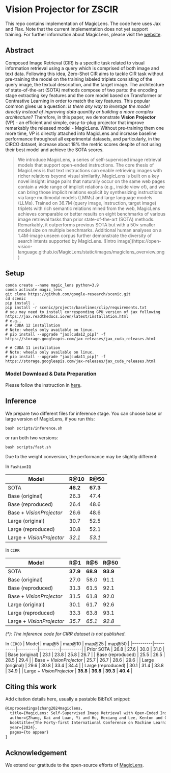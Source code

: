 # Vision Projector for ZSCIR

This repo contains implementation of MagicLens. The code here uses Jax and Flax.
Note that the current implementation does not yet support training.
For further information about MagicLens, please visit the [website](https://open-vision-language.github.io/MagicLens/).

## Abstract

Composed Image Retrieval (CIR) is a specific task related to visual information retrieval using a query which is comprised of both image and text data. Following this idea, Zero-Shot CIR aims to tackle CIR task without pre-training the model on the training labeled triplets consisting of the query image, the textual description, and the target image. The architecture of state-of-the-art (SOTA) methods compose of two parts: the encoding stage extracting key features and the core model based on Transformer or Contrastive Learning in order to match the key features. This popular common gives us a question: _Is there any way to leverage the model directly instead of improving data quantity or building a more complex architecture?_ Therefore, in this paper, we demonstrate **Vision Projector** (VP) - an efficient and simple, easy-to-plug projector that improve remarkably the released model - MagicLens. Without pre-training them one more time, VP is directly attached into MagicLens and increase baseline performance throughout all experimental datasets, and particularly, in the CIRCO dataset, increase about 18\% the metric scores despite of not using their best model and achieve the SOTA scores.

<blockquote>
We introduce MagicLens, a series of self-supervised image retrieval models that support
open-ended instructions. The core thesis of MagicLens is that text
instructions can enable retrieving images with
richer relations beyond visual similarity. MagicLens is built on a
key novel insight: image pairs that naturally occur
on the same web pages contain a wide range of implicit relations (e.g., inside view of), and we
can bring those implicit relations explicit by synthesizing instructions via large multimodal models (LMMs) and large language models (LLMs).
Trained on 36.7M (query image, instruction, target image) triplets with rich semantic relations
mined from the web, MagicLens achieves comparable or better results on eight benchmarks of
various image retrieval tasks than prior state-of-the-art (SOTA) methods. Remarkably, it outperforms previous SOTA but with a 50× smaller
model size on multiple benchmarks. Additional
human analyses on a 1.4M-image unseen corpus
further demonstrate the diversity of search intents
supported by MagicLens.
![Intro image](https://open-vision-language.github.io/MagicLens/static/images/magiclens_overview.png)
</blockquote>

## Setup
```
conda create --name magic_lens python=3.9
conda activate magic_lens
git clone https://github.com/google-research/scenic.git
cd scenic
pip install .
pip install -r scenic/projects/baselines/clip/requirements.txt
# you may need to install corresponding GPU version of jax following https://jax.readthedocs.io/en/latest/installation.html
# e.g.,
# # CUDA 12 installation
# Note: wheels only available on linux.
# pip install --upgrade "jax[cuda12_pip]" -f https://storage.googleapis.com/jax-releases/jax_cuda_releases.html

# # CUDA 11 installation
# Note: wheels only available on linux.
# pip install --upgrade "jax[cuda11_pip]" -f https://storage.googleapis.com/jax-releases/jax_cuda_releases.html
```

### Model Download & Data Preparation
Please follow the instruction in [here](https://github.com/google-deepmind/magiclens/blob/main/data/README.md).

## Inference
We prepare two different files for inference stage. You can choose base or large version of MagicLens, if you run this:
```
bash scripts/inference.sh
```
or run both two versions:   
```
bash scripts/fast.sh
```

Due to the weight conversion, the performance may be slightly different:

In `FashionIQ`

| Model | R@10 | R@50 | 
|----------|----------|----------|
| SOTA | **46.2** | **67.3** |
| Base (original) | 26.3 | 47.4 |
| Base (reproduced) | 26.4 | 48.6 |
| Base + _VisionProjector_ | 26.6 | 48.6 |
| Large (original) | 30.7 | 52.5 |
| Large (reproduced) | 30.8 | 52.1 | 
| Large + _VisionProjector_ | _32.1_ | _53.1_ |

In `CIRR`

| Model | R@1 | R@5 | R@50 |
|----------|----------|----------|----------|
| SOTA |  **37.9** | **68.9** | **93.9** |
| Base (original) | 27.0 | 58.0 | 91.1 |
| Base (reproduced) | 31.3 | 61.5 | 92.1 |
| Base + _VisionProjector_ | 31.5 | 61.8 | 92.0 |
| Large (original) | 30.1 | 61.7 | 92.6 |
| Large (reproduced) | 33.3 | 63.8 | 93.1 |
| Large + _VisionProjector_ | _35.7_ | _65.1_ | _92.8_ |  

_(*): The inference code for CIRR dataset is not published._

In `CIRCO`
| Model | map@5 | map@10 | map@25 | map@50 |
|----------|----------|----------|----------|----------|
| Prior SOTA | 26.8 | 27.6 | 30.0 | 31.0 |
| Base (original) | 23.1 | 23.8 | 25.8 | 26.7 |
| Base (reproduced) | 25.5 | 26.5 | 28.5 | 29.4 |
| Base + _VisionProjector_ | 25.7 | 26.7 | 28.6 | 29.6 |
| Large (original) | 29.6 | 30.8 | 33.4 | 34.4 |
| Large (reproduced) | 30.1 | 31.4 | 33.8 | 34.9 |
| Large + _VisionProjector_ | **35.8** | **36.8** | **39.3** | **40.4** |

## Citing this work

Add citation details here, usually a pastable BibTeX snippet:

```latex
@inproceedings{zhang2024magiclens,
  title={MagicLens: Self-Supervised Image Retrieval with Open-Ended Instructions},
  author={Zhang, Kai and Luan, Yi and Hu, Hexiang and Lee, Kenton and Qiao, Siyuan and Chen, Wenhu and Su, Yu and Chang, Ming-Wei},
  booktitle={The Forty-first International Conference on Machine Learning (ICML)},
  year={2024},
  pages={to appear}
}
```

## Acknowledgement 

We extend our gratitude to the open-source efforts of [MagicLens](https://github.com/google-deepmind/magiclens). 
